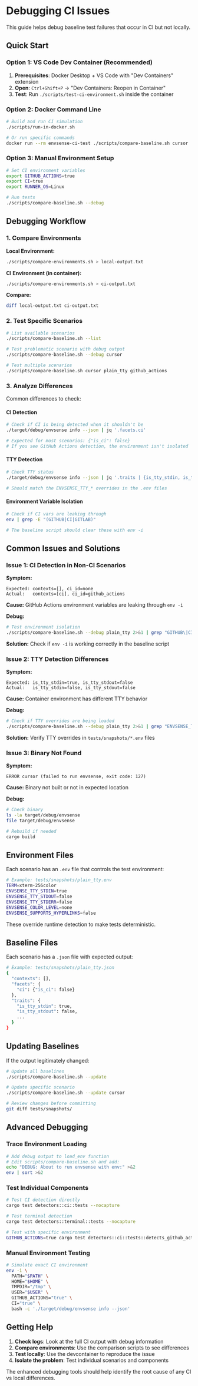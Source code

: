 # Debugging CI Issues

This guide helps debug baseline test failures that occur in CI but not locally.

## Quick Start

### Option 1: VS Code Dev Container (Recommended)

1. **Prerequisites**: Docker Desktop + VS Code with "Dev Containers" extension
2. **Open**: `Ctrl+Shift+P` → "Dev Containers: Reopen in Container"
3. **Test**: Run `./scripts/test-ci-environment.sh` inside the container

### Option 2: Docker Command Line

```bash
# Build and run CI simulation
./scripts/run-in-docker.sh

# Or run specific commands
docker run --rm envsense-ci-test ./scripts/compare-baseline.sh cursor
```

### Option 3: Manual Environment Setup

```bash
# Set CI environment variables
export GITHUB_ACTIONS=true
export CI=true
export RUNNER_OS=Linux

# Run tests
./scripts/compare-baseline.sh --debug
```

## Debugging Workflow

### 1. Compare Environments

**Local Environment:**
```bash
./scripts/compare-environments.sh > local-output.txt
```

**CI Environment (in container):**
```bash
./scripts/compare-environments.sh > ci-output.txt
```

**Compare:**
```bash
diff local-output.txt ci-output.txt
```

### 2. Test Specific Scenarios

```bash
# List available scenarios
./scripts/compare-baseline.sh --list

# Test problematic scenario with debug output
./scripts/compare-baseline.sh --debug cursor

# Test multiple scenarios
./scripts/compare-baseline.sh cursor plain_tty github_actions
```

### 3. Analyze Differences

Common differences to check:

#### CI Detection
```bash
# Check if CI is being detected when it shouldn't be
./target/debug/envsense info --json | jq '.facets.ci'

# Expected for most scenarios: {"is_ci": false}
# If you see GitHub Actions detection, the environment isn't isolated
```

#### TTY Detection
```bash
# Check TTY status
./target/debug/envsense info --json | jq '.traits | {is_tty_stdin, is_tty_stdout, is_tty_stderr}'

# Should match the ENVSENSE_TTY_* overrides in the .env files
```

#### Environment Variable Isolation
```bash
# Check if CI vars are leaking through
env | grep -E "(GITHUB|CI|GITLAB)"

# The baseline script should clear these with env -i
```

## Common Issues and Solutions

### Issue 1: CI Detection in Non-CI Scenarios

**Symptom:**
```
Expected: contexts=[], ci_id=none
Actual:   contexts=[ci], ci_id=github_actions
```

**Cause:** GitHub Actions environment variables are leaking through `env -i`

**Debug:**
```bash
# Test environment isolation
./scripts/compare-baseline.sh --debug plain_tty 2>&1 | grep "GITHUB\|CI"
```

**Solution:** Check if `env -i` is working correctly in the baseline script

### Issue 2: TTY Detection Differences

**Symptom:**
```
Expected: is_tty_stdin=true, is_tty_stdout=false
Actual:   is_tty_stdin=false, is_tty_stdout=false
```

**Cause:** Container environment has different TTY behavior

**Debug:**
```bash
# Check if TTY overrides are being loaded
./scripts/compare-baseline.sh --debug plain_tty 2>&1 | grep "ENVSENSE_TTY"
```

**Solution:** Verify TTY overrides in `tests/snapshots/*.env` files

### Issue 3: Binary Not Found

**Symptom:**
```
ERROR cursor (failed to run envsense, exit code: 127)
```

**Cause:** Binary not built or not in expected location

**Debug:**
```bash
# Check binary
ls -la target/debug/envsense
file target/debug/envsense

# Rebuild if needed
cargo build
```

## Environment Files

Each scenario has an `.env` file that controls the test environment:

```bash
# Example: tests/snapshots/plain_tty.env
TERM=xterm-256color
ENVSENSE_TTY_STDIN=true
ENVSENSE_TTY_STDOUT=false
ENVSENSE_TTY_STDERR=false
ENVSENSE_COLOR_LEVEL=none
ENVSENSE_SUPPORTS_HYPERLINKS=false
```

These override runtime detection to make tests deterministic.

## Baseline Files

Each scenario has a `.json` file with expected output:

```bash
# Example: tests/snapshots/plain_tty.json
{
  "contexts": [],
  "facets": {
    "ci": {"is_ci": false}
  },
  "traits": {
    "is_tty_stdin": true,
    "is_tty_stdout": false,
    ...
  }
}
```

## Updating Baselines

If the output legitimately changed:

```bash
# Update all baselines
./scripts/compare-baseline.sh --update

# Update specific scenario
./scripts/compare-baseline.sh --update cursor

# Review changes before committing
git diff tests/snapshots/
```

## Advanced Debugging

### Trace Environment Loading

```bash
# Add debug output to load_env function
# Edit scripts/compare-baseline.sh and add:
echo "DEBUG: About to run envsense with env:" >&2
env | sort >&2
```

### Test Individual Components

```bash
# Test CI detection directly
cargo test detectors::ci::tests --nocapture

# Test terminal detection
cargo test detectors::terminal::tests --nocapture

# Test with specific environment
GITHUB_ACTIONS=true cargo test detectors::ci::tests::detects_github_actions
```

### Manual Environment Testing

```bash
# Simulate exact CI environment
env -i \
  PATH="$PATH" \
  HOME="$HOME" \
  TMPDIR="/tmp" \
  USER="$USER" \
  GITHUB_ACTIONS="true" \
  CI="true" \
  bash -c './target/debug/envsense info --json'
```

## Getting Help

1. **Check logs**: Look at the full CI output with debug information
2. **Compare environments**: Use the comparison scripts to see differences
3. **Test locally**: Use the devcontainer to reproduce the issue
4. **Isolate the problem**: Test individual scenarios and components

The enhanced debugging tools should help identify the root cause of any CI vs local differences.

